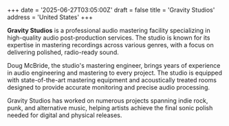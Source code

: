 +++
date = '2025-06-27T03:05:00Z'
draft = false
title = 'Gravity Studios'
address = 'United States'
+++

**Gravity Studios** is a professional audio mastering facility specializing in high-quality audio post-production services. The studio is known for its expertise in mastering recordings across various genres, with a focus on delivering polished, radio-ready sound.

Doug McBride, the studio's mastering engineer, brings years of experience in audio engineering and mastering to every project. The studio is equipped with state-of-the-art mastering equipment and acoustically treated rooms designed to provide accurate monitoring and precise audio processing.

Gravity Studios has worked on numerous projects spanning indie rock, punk, and alternative music, helping artists achieve the final sonic polish needed for digital and physical releases.

